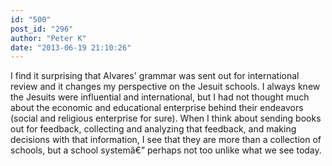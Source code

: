 ```yaml
---
id: "500"
post_id: "296"
author: "Peter K"
date: "2013-06-19 21:10:26"
---
```

I find it surprising that Alvares' grammar was sent out for international review and it changes my perspective on the Jesuit schools. I always knew the Jesuits were influential and international, but I had not thought much about the economic and educational enterprise behind their endeavors (social and religious enterprise for sure). When I think about sending books out for feedback, collecting and analyzing that feedback, and making decisions with that information, I see that they are more than a collection of schools, but a school systemâ€” perhaps not too unlike what we see today.
